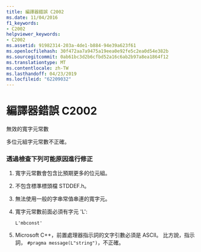 ```yaml
---
title: 編譯器錯誤 C2002
ms.date: 11/04/2016
f1_keywords:
- C2002
helpviewer_keywords:
- C2002
ms.assetid: 91982314-203a-4de1-b884-94e39a623f61
ms.openlocfilehash: 30f472aa7a9475a19eea0e92fe5c2ea0d54e382b
ms.sourcegitcommit: 0ab61bc3d2b6cfbd52a16c6ab2b97a8ea1864f12
ms.translationtype: MT
ms.contentlocale: zh-TW
ms.lasthandoff: 04/23/2019
ms.locfileid: "62209032"
---
```

# <a name="compiler-error-c2002"></a>編譯器錯誤 C2002

無效的寬字元常數

多位元組字元常數不正確。

### <a name="to-fix-by-checking-the-following-possible-causes"></a>透過檢查下列可能原因進行修正

1. 寬字元常數會包含比預期更多的位元組。

1. 不包含標準標頭檔 STDDEF.h。

1. 無法使用一般的字串常值串連的寬字元。

1. 寬字元常數前面必須有字元 'L':

    ```
    L'mbconst'
    ```

1. Microsoft C++，前置處理器指示詞的文字引數必須是 ASCII。 比方說，指示詞， `#pragma message(L"string")`，不正確。